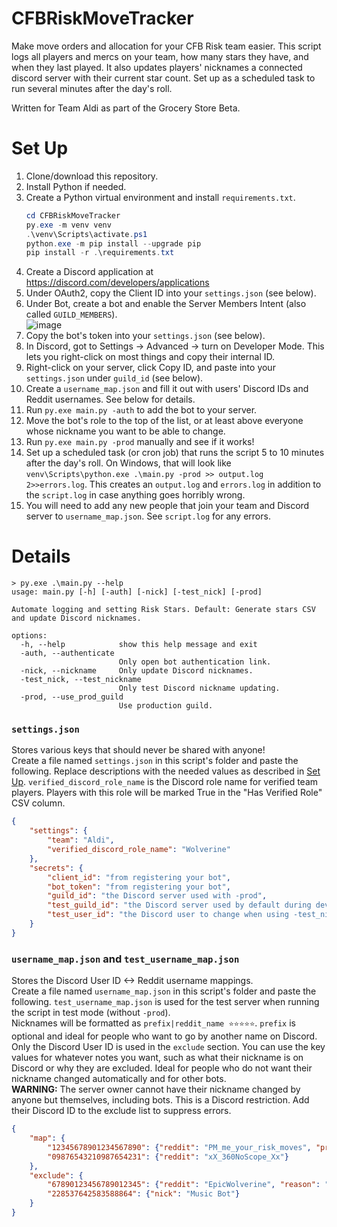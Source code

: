 # CFBRiskMoveTracker

Make move orders and allocation for your CFB Risk team easier. This script logs all players and mercs on your team, how many stars they have, and when they last played. It also updates players' nicknames a connected discord server with their current star count. Set up as a scheduled task to run several minutes after the day's roll.

Written for Team Aldi as part of the Grocery Store Beta.

# Set Up
1. Clone/download this repository.
2. Install Python if needed.
3. Create a Python virtual environment and install `requirements.txt`.
   ```powershell
   cd CFBRiskMoveTracker
   py.exe -m venv venv
   .\venv\Scripts\activate.ps1
   python.exe -m pip install --upgrade pip
   pip install -r .\requirements.txt
   ```
5. Create a Discord application at https://discord.com/developers/applications
6. Under OAuth2, copy the Client ID into your `settings.json` (see below).
7. Under Bot, create a bot and enable the Server Members Intent (also called `GUILD_MEMBERS`).   
  ![image](https://github.com/EpicWolverine/CFBRiskMoveTracker/assets/2897970/9e14823c-2d29-436c-a2d5-25da5d504d4d)
8. Copy the bot's token into your `settings.json` (see below).
9. In Discord, got to Settings -> Advanced -> turn on Developer Mode. This lets you right-click on most things and copy their internal ID.
10. Right-click on your server, click Copy ID, and paste into your `settings.json` under `guild_id` (see below).
11. Create a `username_map.json` and fill it out with users' Discord IDs and Reddit usernames. See below for details.
12. Run `py.exe main.py -auth` to add the bot to your server.
13. Move the bot's role to the top of the list, or at least above everyone whose nickname you want to be able to change.
14. Run `py.exe main.py -prod` manually and see if it works!
15. Set up a scheduled task (or cron job) that runs the script 5 to 10 minutes after the day's roll. On Windows, that will look like `venv\Scripts\python.exe .\main.py -prod >> output.log 2>>errors.log`. This creates an `output.log` and `errors.log` in addition to the `script.log` in case anything goes horribly wrong.
16. You will need to add any new people that join your team and Discord server to `username_map.json`. See `script.log` for any errors.

# Details

```
> py.exe .\main.py --help
usage: main.py [-h] [-auth] [-nick] [-test_nick] [-prod]

Automate logging and setting Risk Stars. Default: Generate stars CSV and update Discord nicknames.

options:
  -h, --help            show this help message and exit
  -auth, --authenticate
                        Only open bot authentication link.
  -nick, --nickname     Only update Discord nicknames.
  -test_nick, --test_nickname
                        Only test Discord nickname updating.
  -prod, --use_prod_guild
                        Use production guild.
```

### `settings.json`
Stores various keys that should never be shared with anyone!  
Create a file named `settings.json` in this script's folder and paste the following. Replace descriptions with the needed values as described in [Set Up](#set-up).
`verified_discord_role_name` is the Discord role name for verified team players. Players with this role will be marked True in the "Has Verified Role" CSV column.
```JSON
{
    "settings": {
        "team": "Aldi",
        "verified_discord_role_name": "Wolverine"
    },
    "secrets": {
        "client_id": "from registering your bot",
        "bot_token": "from registering your bot",
        "guild_id": "the Discord server used with -prod",
        "test_guild_id": "the Discord server used by default during development",
        "test_user_id": "the Discord user to change when using -test_nick"
    }
}
```

### `username_map.json` and `test_username_map.json`
Stores the Discord User ID <-> Reddit username mappings.  
Create a file named `username_map.json` in this script's folder and paste the following. `test_username_map.json` is used for the test server when running the script in test mode (without `-prod`).  
Nicknames will be formatted as `prefix|reddit_name ⭐⭐⭐⭐⭐`. `prefix` is optional and ideal for people who want to go by another name on Discord.  
Only the Discord User ID is used in the `exclude` section. You can use the key values for whatever notes you want, such as what their nickname is on Discord or why they are excluded. Ideal for people who do not want their nickname changed automatically and for other bots.  
**WARNING:** The server owner cannot have their nickname changed by anyone but themselves, including bots. This is a Discord restriction. Add their Discord ID to the exclude list to suppress errors.
```JSON
{
    "map": {
        "12345678901234567890": {"reddit": "PM_me_your_risk_moves", "prefix": "John"},
        "09876543210987654231": {"reddit": "xX_360NoScope_Xx"}
    },
    "exclude": {
        "67890123456789012345": {"reddit": "EpicWolverine", "reason": "Server Owner cannot have nickname changed by bots"},
        "228537642583588864": {"nick": "Music Bot"}
    }
}
```
